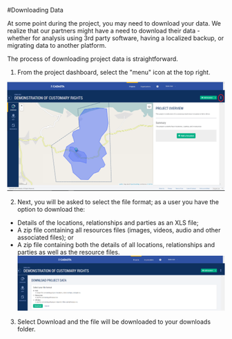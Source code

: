 #Downloading Data

At some point during the project, you may need to download your data. We realize that our partners might have a need to download their data - whether for analysis using 3rd party software, having a localized backup, or migrating data to another platform.

The process of downloading project data is straightforward.

1. From the project dashboard, select the "menu" icon at the top right.

  ![](/assets/DownloadingData_selectdownload1.png)

2. Next, you will be asked to select the file format; as a user you have the option to download the:
  * Details of the locations, relationships and parties as an XLS file;
  * A zip file containing all resources files (images, videos, audio and other associated files); or
  * A zip file containing both the details of all locations, relationships and parties as well as the resource files.
    ![](/assets/DownloadingData_DownloadProjectData2.png)

3. Select Download and the file will be downloaded to your downloads folder.


